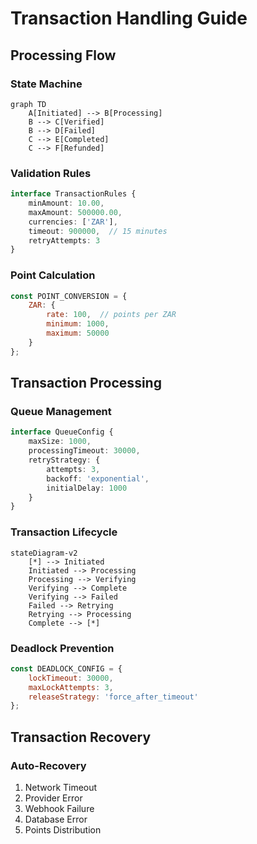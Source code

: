 # Transaction Handling Guide

## Processing Flow

### State Machine
```mermaid
graph TD
    A[Initiated] --> B[Processing]
    B --> C[Verified]
    B --> D[Failed]
    C --> E[Completed]
    C --> F[Refunded]
```

### Validation Rules
```typescript
interface TransactionRules {
    minAmount: 10.00,
    maxAmount: 500000.00,
    currencies: ['ZAR'],
    timeout: 900000,  // 15 minutes
    retryAttempts: 3
}
```

### Point Calculation
```javascript
const POINT_CONVERSION = {
    ZAR: {
        rate: 100,  // points per ZAR
        minimum: 1000,
        maximum: 50000
    }
};
```

## Transaction Processing

### Queue Management
```typescript
interface QueueConfig {
    maxSize: 1000,
    processingTimeout: 30000,
    retryStrategy: {
        attempts: 3,
        backoff: 'exponential',
        initialDelay: 1000
    }
}
```

### Transaction Lifecycle
```mermaid
stateDiagram-v2
    [*] --> Initiated
    Initiated --> Processing
    Processing --> Verifying
    Verifying --> Complete
    Verifying --> Failed
    Failed --> Retrying
    Retrying --> Processing
    Complete --> [*]
```

### Deadlock Prevention
```javascript
const DEADLOCK_CONFIG = {
    lockTimeout: 30000,
    maxLockAttempts: 3,
    releaseStrategy: 'force_after_timeout'
};
```

## Transaction Recovery

### Auto-Recovery
1. Network Timeout
2. Provider Error
3. Webhook Failure
4. Database Error
5. Points Distribution
